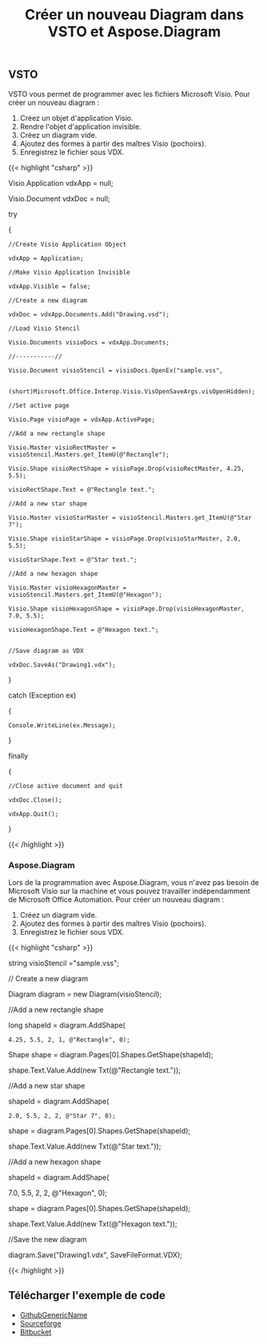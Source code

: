 ﻿---
title: Créer un nouveau Diagram dans VSTO et Aspose.Diagram
type: docs
weight: 110
url: /fr/net/create-a-new-diagram-in-vsto-and-aspose-diagram/
---
## **VSTO**
VSTO vous permet de programmer avec les fichiers Microsoft Visio. Pour créer un nouveau diagram :

1. Créez un objet d'application Visio.
1. Rendre l'objet d'application invisible.
1. Créez un diagram vide.
1. Ajoutez des formes à partir des maîtres Visio (pochoirs).
1. Enregistrez le fichier sous VDX.

{{< highlight "csharp" >}}

 Visio.Application vdxApp = null;

Visio.Document vdxDoc = null;

try

{

	//Create Visio Application Object

	vdxApp = Application;

	//Make Visio Application Invisible

	vdxApp.Visible = false;

	//Create a new diagram

	vdxDoc = vdxApp.Documents.Add("Drawing.vsd");

	//Load Visio Stencil

	Visio.Documents visioDocs = vdxApp.Documents;

	//-----------//

	Visio.Document visioStencil = visioDocs.OpenEx("sample.vss",

		(short)Microsoft.Office.Interop.Visio.VisOpenSaveArgs.visOpenHidden);

	//Set active page

	Visio.Page visioPage = vdxApp.ActivePage;

	//Add a new rectangle shape

	Visio.Master visioRectMaster = visioStencil.Masters.get_ItemU(@"Rectangle");

	Visio.Shape visioRectShape = visioPage.Drop(visioRectMaster, 4.25, 5.5);

	visioRectShape.Text = @"Rectangle text.";

	//Add a new star shape

	Visio.Master visioStarMaster = visioStencil.Masters.get_ItemU(@"Star 7");

	Visio.Shape visioStarShape = visioPage.Drop(visioStarMaster, 2.0, 5.5);

	visioStarShape.Text = @"Star text.";

	//Add a new hexagon shape

	Visio.Master visioHexagonMaster = visioStencil.Masters.get_ItemU(@"Hexagon");

	Visio.Shape visioHexagonShape = visioPage.Drop(visioHexagonMaster, 7.0, 5.5);

	visioHexagonShape.Text = @"Hexagon text.";


	//Save diagram as VDX

	vdxDoc.SaveAs("Drawing1.vdx");

}

catch (Exception ex)

{

	Console.WriteLine(ex.Message);

}

finally

{

	//Close active document and quit

	vdxDoc.Close();

	vdxApp.Quit();

}

{{< /highlight >}}
### **Aspose.Diagram**
Lors de la programmation avec Aspose.Diagram, vous n'avez pas besoin de Microsoft Visio sur la machine et vous pouvez travailler indépendamment de Microsoft Office Automation. Pour créer un nouveau diagram :

1. Créez un diagram vide.
1. Ajoutez des formes à partir des maîtres Visio (pochoirs).
1. Enregistrez le fichier sous VDX.

{{< highlight "csharp" >}}

 string visioStencil ="sample.vss";

// Create a new diagram

Diagram diagram = new Diagram(visioStencil);

//Add a new rectangle shape

long shapeId = diagram.AddShape(

	4.25, 5.5, 2, 1, @"Rectangle", 0);

Shape shape = diagram.Pages[0].Shapes.GetShape(shapeId);

shape.Text.Value.Add(new Txt(@"Rectangle text."));

//Add a new star shape

shapeId = diagram.AddShape(

	2.0, 5.5, 2, 2, @"Star 7", 0);

shape = diagram.Pages[0].Shapes.GetShape(shapeId);

shape.Text.Value.Add(new Txt(@"Star text."));

//Add a new hexagon shape

shapeId = diagram.AddShape(

7.0, 5.5, 2, 2, @"Hexagon", 0);

shape = diagram.Pages[0].Shapes.GetShape(shapeId);

shape.Text.Value.Add(new Txt(@"Hexagon text."));

//Save the new diagram

diagram.Save("Drawing1.vdx", SaveFileFormat.VDX);


{{< /highlight >}}
## **Télécharger l'exemple de code**
- [GithubGenericName](https://github.com/asposemarketplace/Aspose_for_VSTO/tree/master/Aspose.Diagram%20Vs%20VSTO%20Visio/Create%20a%20New%20Diagram)
- [Sourceforge](https://sourceforge.net/projects/asposevsto/files/Aspose.Diagram%20Vs%20VSTO%20Visio/Create%20a%20New%20Diagram%20%28Aspose.Diagram%29.zip/download)
- [Bitbucket](https://bitbucket.org/asposemarketplace/aspose-for-vsto/src/master/Aspose.Diagram%20Vs%20VSTO%20Visio/Create%20a%20New%20Diagram/)
